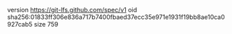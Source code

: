 version https://git-lfs.github.com/spec/v1
oid sha256:01833ff306e836a717b7400fbaed37ecc35e971e1931f19bb8ae10ca0927cab5
size 759
